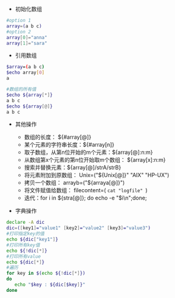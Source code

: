 * 初始化数组
```bash
#option 1
array=(a b c)
#option 2
array[0]="anna"
array[1]="sara"
```

* 引用数组
```bash
$array=(a b c)
$echo array[0]
a

#数组的所有值
$echo ${array[*]}
a b c
$echo ${array[@]}
a b c
```
* 其他操作
    * 数组的长度： ${#array[@]}
    * 某个元素的字符串长度：${#array[n]}
    * 取子数组，从第n位开始的m个元素：${array[@]:n:m}
    * 从数组第x个元素的第n位开始取m个数组： ${array[x]:n:m}
    * 搜索并替换元素：${array[@]/strA/strB}
    * 将元素附加到原数组： Unix=("${Unix[@]}" "AIX" "HP-UX")
    * 拷贝一个数组： arrayb=("${arraya[@]}")
    * 将文件赋值给数组： filecontent=( `cat "logfile" `)
    * 迭代：for i in ${stra[@]}; do echo -e "$i\n";done;

* 字典操作
```bash
declare -A dic
dic=([key1]="value1" [key2]="value2" [key3]="value3")
#打印指定key的值
echo ${dic["key1"]}
#打印所有key值
echo ${!dic[*]}
#打印所有value
echo ${dic[*]}
#遍历
for key in $(echo ${!dic[*]})
do
   echo "$key : ${dic[$key]}"
done
```
